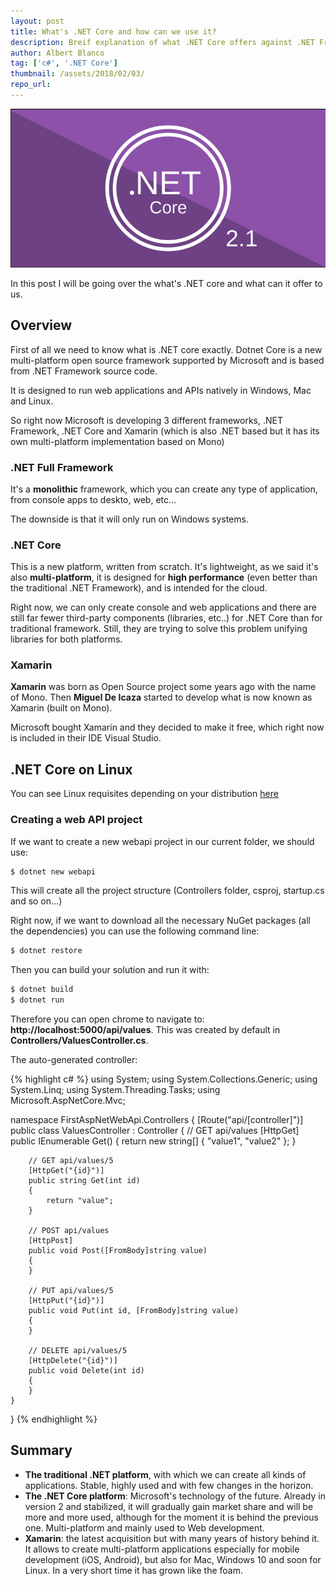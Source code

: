 ```yaml
---
layout: post
title: What's .NET Core and how can we use it?
description: Breif explanation of what .NET Core offers against .NET Framework and Xamarin (Mono based)
author: Albert Blanco
tag: ['c#', '.NET Core']
thumbnail: /assets/2018/02/03/
repo_url: 
---
```


![Image not found!](/assets/2018/02/03/dotnet-core.png)

In this post I will be going over the what's .NET core and what can it offer to us.

Overview
--------

First of all we need to know what is .NET core exactly. Dotnet Core is a new multi-platform open source framework supported by Microsoft and is based from .NET Framework source code.  

It is designed to run web applications and APIs natively in Windows, Mac and Linux.  

So right now Microsoft is developing 3 different frameworks, .NET Framework, .NET Core and Xamarin (which is also .NET based but it has its own multi-platform implementation based on Mono)


### .NET Full Framework

It's a **monolithic** framework, which you can create any type of application, from console apps to deskto, web, etc...  

The downside is that it will only run on Windows systems.

### .NET Core

This is a new platform, written from scratch. It's lightweight, as we said it's also **multi-platform**, it is designed for **high performance** (even better than the traditional .NET Framework), and is intended for the cloud.  

Right now, we can only create console and web applications and there are still far fewer third-party components (libraries, etc..) for .NET Core than for traditional framework. Still, they are trying to solve this problem unifying libraries for both platforms.

### Xamarin

**Xamarin** was born as Open Source project some years ago with the name of Mono. Then **Miguel De Icaza** started to develop what is now known as Xamarin (built on Mono).  

Microsoft bought Xamarin and they decided to make it free, which right now is included in their IDE Visual Studio.

.NET Core on Linux
------------------

You can see Linux requisites depending on your distribution [here](https://docs.microsoft.com/en-us/dotnet/core/linux-prerequisites)

### Creating a web API project

If we want to create a new webapi project in our current folder, we should use:

```bash
$ dotnet new webapi
```

This will create all the project structure (Controllers folder, csproj, startup.cs and so on...)  

Right now, if we want to download all the necessary NuGet packages (all the dependencies) you can use the following command line:

```bash
$ dotnet restore
```

Then you can build your solution and run it with:

```bash
$ dotnet build
$ dotnet run
```

Therefore you can open chrome to navigate to: **http://localhost:5000/api/values**. This was created by default in **Controllers/ValuesController.cs**.  

The auto-generated controller:

{% highlight c# %}
using System;
using System.Collections.Generic;
using System.Linq;
using System.Threading.Tasks;
using Microsoft.AspNetCore.Mvc;

namespace FirstAspNetWebApi.Controllers
{
    [Route("api/[controller]")]
    public class ValuesController : Controller
    {
        // GET api/values
        [HttpGet]
        public IEnumerable<string> Get()
        {
            return new string[] { "value1", "value2" };
        }

        // GET api/values/5
        [HttpGet("{id}")]
        public string Get(int id)
        {
            return "value";
        }

        // POST api/values
        [HttpPost]
        public void Post([FromBody]string value)
        {
        }

        // PUT api/values/5
        [HttpPut("{id}")]
        public void Put(int id, [FromBody]string value)
        {
        }

        // DELETE api/values/5
        [HttpDelete("{id}")]
        public void Delete(int id)
        {
        }
    }
}
{% endhighlight %}

Summary
-------

- **The traditional .NET platform**, with which we can create all kinds of applications. Stable, highly used and with few changes in the horizon.
- **The .NET Core platform**: Microsoft's technology of the future. Already in version 2 and stabilized, it will gradually gain market share and will be more and more used, although for the moment it is behind the previous one. Multi-platform and mainly used to Web development.
- **Xamarin**: the latest acquisition but with many years of history behind it. It allows to create multi-platform applications especially for mobile development (iOS, Android), but also for Mac, Windows 10 and soon for Linux. In a very short time it has grown like the foam.

